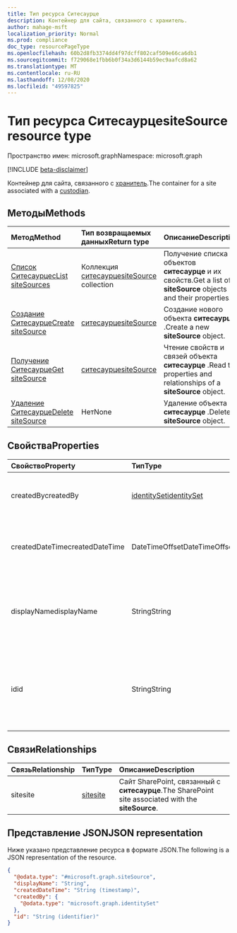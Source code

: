 ```yaml
---
title: Тип ресурса Ситесаурце
description: Контейнер для сайта, связанного с хранитель.
author: mahage-msft
localization_priority: Normal
ms.prod: compliance
doc_type: resourcePageType
ms.openlocfilehash: 60b2d8fb3374dd4f97dcff802caf509e66ca6db1
ms.sourcegitcommit: f729068e1fbb6b0f34a3d6144b59ec9aafcd8a62
ms.translationtype: MT
ms.contentlocale: ru-RU
ms.lasthandoff: 12/08/2020
ms.locfileid: "49597825"
---
```

# <a name="sitesource-resource-type"></a><span data-ttu-id="42af3-103">Тип ресурса Ситесаурце</span><span class="sxs-lookup"><span data-stu-id="42af3-103">siteSource resource type</span></span>

<span data-ttu-id="42af3-104">Пространство имен: microsoft.graph</span><span class="sxs-lookup"><span data-stu-id="42af3-104">Namespace: microsoft.graph</span></span>

[!INCLUDE [beta-disclaimer](../../includes/beta-disclaimer.md)]

<span data-ttu-id="42af3-105">Контейнер для сайта, связанного с [хранитель](custodian.md).</span><span class="sxs-lookup"><span data-stu-id="42af3-105">The container for a site associated with a [custodian](custodian.md).</span></span>

## <a name="methods"></a><span data-ttu-id="42af3-106">Методы</span><span class="sxs-lookup"><span data-stu-id="42af3-106">Methods</span></span>

|<span data-ttu-id="42af3-107">Метод</span><span class="sxs-lookup"><span data-stu-id="42af3-107">Method</span></span>|<span data-ttu-id="42af3-108">Тип возвращаемых данных</span><span class="sxs-lookup"><span data-stu-id="42af3-108">Return type</span></span>|<span data-ttu-id="42af3-109">Описание</span><span class="sxs-lookup"><span data-stu-id="42af3-109">Description</span></span>|
|:---|:---|:---|
|[<span data-ttu-id="42af3-110">Список Ситесаурцес</span><span class="sxs-lookup"><span data-stu-id="42af3-110">List siteSources</span></span>](../api/custodian-list-sitesources.md)|<span data-ttu-id="42af3-111">Коллекция [ситесаурце](../resources/sitesource.md)</span><span class="sxs-lookup"><span data-stu-id="42af3-111">[siteSource](../resources/sitesource.md) collection</span></span>|<span data-ttu-id="42af3-112">Получение списка объектов **ситесаурце** и их свойств.</span><span class="sxs-lookup"><span data-stu-id="42af3-112">Get a list of **siteSource** objects and their properties.</span></span>|
|[<span data-ttu-id="42af3-113">Создание Ситесаурце</span><span class="sxs-lookup"><span data-stu-id="42af3-113">Create siteSource</span></span>](../api/custodian-post-sitesources.md)|[<span data-ttu-id="42af3-114">ситесаурце</span><span class="sxs-lookup"><span data-stu-id="42af3-114">siteSource</span></span>](../resources/sitesource.md)|<span data-ttu-id="42af3-115">Создание нового объекта **ситесаурце** .</span><span class="sxs-lookup"><span data-stu-id="42af3-115">Create a new **siteSource** object.</span></span>|
|[<span data-ttu-id="42af3-116">Получение Ситесаурце</span><span class="sxs-lookup"><span data-stu-id="42af3-116">Get siteSource</span></span>](../api/sitesource-get.md)|[<span data-ttu-id="42af3-117">ситесаурце</span><span class="sxs-lookup"><span data-stu-id="42af3-117">siteSource</span></span>](../resources/sitesource.md)|<span data-ttu-id="42af3-118">Чтение свойств и связей объекта **ситесаурце** .</span><span class="sxs-lookup"><span data-stu-id="42af3-118">Read the properties and relationships of a **siteSource** object.</span></span>|
|[<span data-ttu-id="42af3-119">Удаление Ситесаурце</span><span class="sxs-lookup"><span data-stu-id="42af3-119">Delete siteSource</span></span>](../api/sitesource-delete.md)|<span data-ttu-id="42af3-120">Нет</span><span class="sxs-lookup"><span data-stu-id="42af3-120">None</span></span>|<span data-ttu-id="42af3-121">Удаление объекта **ситесаурце** .</span><span class="sxs-lookup"><span data-stu-id="42af3-121">Delete a **siteSource** object.</span></span>|

## <a name="properties"></a><span data-ttu-id="42af3-122">Свойства</span><span class="sxs-lookup"><span data-stu-id="42af3-122">Properties</span></span>

|<span data-ttu-id="42af3-123">Свойство</span><span class="sxs-lookup"><span data-stu-id="42af3-123">Property</span></span>|<span data-ttu-id="42af3-124">Тип</span><span class="sxs-lookup"><span data-stu-id="42af3-124">Type</span></span>|<span data-ttu-id="42af3-125">Описание</span><span class="sxs-lookup"><span data-stu-id="42af3-125">Description</span></span>|
|:---|:---|:---|
|<span data-ttu-id="42af3-126">createdBy</span><span class="sxs-lookup"><span data-stu-id="42af3-126">createdBy</span></span>|[<span data-ttu-id="42af3-127">identitySet</span><span class="sxs-lookup"><span data-stu-id="42af3-127">identitySet</span></span>](../resources/identityset.md)|<span data-ttu-id="42af3-128">Пользователь, создавший **ситесаурце**.</span><span class="sxs-lookup"><span data-stu-id="42af3-128">The user who created the **siteSource**.</span></span>|
|<span data-ttu-id="42af3-129">createdDateTime</span><span class="sxs-lookup"><span data-stu-id="42af3-129">createdDateTime</span></span>|<span data-ttu-id="42af3-130">DateTimeOffset</span><span class="sxs-lookup"><span data-stu-id="42af3-130">DateTimeOffset</span></span>|<span data-ttu-id="42af3-131">Дата и время создания **ситесаурце** .</span><span class="sxs-lookup"><span data-stu-id="42af3-131">The date and time the **siteSource** was created.</span></span>|
|<span data-ttu-id="42af3-132">displayName</span><span class="sxs-lookup"><span data-stu-id="42af3-132">displayName</span></span>|<span data-ttu-id="42af3-133">String</span><span class="sxs-lookup"><span data-stu-id="42af3-133">String</span></span>|<span data-ttu-id="42af3-134">Отображаемое имя **ситесаурце**.</span><span class="sxs-lookup"><span data-stu-id="42af3-134">The display name of the **siteSource**.</span></span> <span data-ttu-id="42af3-135">Это будет имя сайта SharePoint.</span><span class="sxs-lookup"><span data-stu-id="42af3-135">This will be the name of the SharePoint site.</span></span>|
|<span data-ttu-id="42af3-136">id</span><span class="sxs-lookup"><span data-stu-id="42af3-136">id</span></span>|<span data-ttu-id="42af3-137">String</span><span class="sxs-lookup"><span data-stu-id="42af3-137">String</span></span>| <span data-ttu-id="42af3-138">Идентификатор **ситесаурце**.</span><span class="sxs-lookup"><span data-stu-id="42af3-138">The ID of the **siteSource**.</span></span> <span data-ttu-id="42af3-139">Это значение не является ИДЕНТИФИКАТОРом действительного сайта.</span><span class="sxs-lookup"><span data-stu-id="42af3-139">This is not the ID of the actual site.</span></span>|

## <a name="relationships"></a><span data-ttu-id="42af3-140">Связи</span><span class="sxs-lookup"><span data-stu-id="42af3-140">Relationships</span></span>

|<span data-ttu-id="42af3-141">Связь</span><span class="sxs-lookup"><span data-stu-id="42af3-141">Relationship</span></span>|<span data-ttu-id="42af3-142">Тип</span><span class="sxs-lookup"><span data-stu-id="42af3-142">Type</span></span>|<span data-ttu-id="42af3-143">Описание</span><span class="sxs-lookup"><span data-stu-id="42af3-143">Description</span></span>|
|:---|:---|:---|
|<span data-ttu-id="42af3-144">site</span><span class="sxs-lookup"><span data-stu-id="42af3-144">site</span></span>|[<span data-ttu-id="42af3-145">site</span><span class="sxs-lookup"><span data-stu-id="42af3-145">site</span></span>](../resources/site.md)|<span data-ttu-id="42af3-146">Сайт SharePoint, связанный с **ситесаурце**.</span><span class="sxs-lookup"><span data-stu-id="42af3-146">The SharePoint site associated with the **siteSource**.</span></span>|

## <a name="json-representation"></a><span data-ttu-id="42af3-147">Представление JSON</span><span class="sxs-lookup"><span data-stu-id="42af3-147">JSON representation</span></span>

<span data-ttu-id="42af3-148">Ниже указано представление ресурса в формате JSON.</span><span class="sxs-lookup"><span data-stu-id="42af3-148">The following is a JSON representation of the resource.</span></span>
<!-- {
  "blockType": "resource",
  "keyProperty": "id",
  "@odata.type": "microsoft.graph.siteSource",
  "baseType": "microsoft.graph.dataSource",
  "openType": false
}
-->

``` json
{
  "@odata.type": "#microsoft.graph.siteSource",
  "displayName": "String",
  "createdDateTime": "String (timestamp)",
  "createdBy": {
    "@odata.type": "microsoft.graph.identitySet"
  },
  "id": "String (identifier)"
}
```
